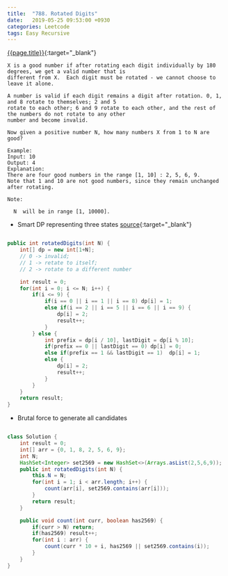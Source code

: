 ```yaml
---
title:  "788. Rotated Digits"
date:   2019-05-25 09:53:00 +0930
categories: Leetcode
tags: Easy Recursive
---
```


[{{page.title}}](https://leetcode.com/problems/rotated-digits/){:target="_blank"}

    X is a good number if after rotating each digit individually by 180 degrees, we get a valid number that is
    different from X.  Each digit must be rotated - we cannot choose to leave it alone.

    A number is valid if each digit remains a digit after rotation. 0, 1, and 8 rotate to themselves; 2 and 5
    rotate to each other; 6 and 9 rotate to each other, and the rest of the numbers do not rotate to any other
    number and become invalid.

    Now given a positive number N, how many numbers X from 1 to N are good?

    Example:
    Input: 10
    Output: 4
    Explanation:
    There are four good numbers in the range [1, 10] : 2, 5, 6, 9.
    Note that 1 and 10 are not good numbers, since they remain unchanged after rotating.

    Note:

      N  will be in range [1, 10000].


* Smart DP representing three states [source](https://leetcode.com/problems/rotated-digits/discuss/117975/Java-dp-solution-9ms){:target="_blank"}

```java

public int rotatedDigits(int N) {
    int[] dp = new int[1+N];
    // 0 -> invalid;
    // 1 -> retate to itself;
    // 2 -> rotate to a different number

    int result = 0;
    for(int i = 0; i <= N; i++) {
        if(i <= 9) {
            if(i == 0 || i == 1 || i == 8) dp[i] = 1;
            else if(i == 2 || i == 5 || i == 6 || i == 9) {
                dp[i] = 2;
                result++;
            }
        } else {
            int prefix = dp[i / 10], lastDigit = dp[i % 10];
            if(prefix == 0 || lastDigit == 0) dp[i] = 0;
            else if(prefix == 1 && lastDigit == 1)  dp[i] = 1;
            else {
                dp[i] = 2;
                result++;
            }
        }
    }
    return result;
}

```


* Brutal force to generate all candidates


```java

class Solution {
    int result = 0;
    int[] arr = {0, 1, 8, 2, 5, 6, 9};
    int N;
    HashSet<Integer> set2569 = new HashSet<>(Arrays.asList(2,5,6,9));
    public int rotatedDigits(int N) {
        this.N = N;
        for(int i = 1; i < arr.length; i++) {
            count(arr[i], set2569.contains(arr[i]));
        }
        return result;
    }

    public void count(int curr, boolean has2569) {
        if(curr > N) return;
        if(has2569) result++;
        for(int i : arr) {
            count(curr * 10 + i, has2569 || set2569.contains(i));
        }
    }
}
```
